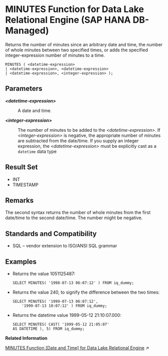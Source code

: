 <!-- loio488cdf45547747868ff78e55426175d9 -->

# MINUTES Function for Data Lake Relational Engine \(SAP HANA DB-Managed\)

Returns the number of minutes since an arbitrary date and time, the number of whole minutes between two specified times, or adds the specified integer-expression number of minutes to a time.



```
MINUTES ( <datetime-expression> 
| <datetime-expression>, <datetime-expression>
| <datetime-expression>, <integer-expression> );
```



<a name="loio488cdf45547747868ff78e55426175d9__section_ey4_hgn_vrb"/>

## Parameters


<dl>
<dt><b>

*<datetime-expression\>*

</b></dt>
<dd>

A date and time.



</dd><dt><b>

*<integer-expression\>*

</b></dt>
<dd>

The number of minutes to be added to the *<datetime-expression\>*. If *<integer-expression\>* is negative, the appropriate number of minutes are subtracted from the date/time. If you supply an integer expression, the *<datetime-expression\>* must be explicitly cast as a `datetime` data type



</dd>
</dl>



<a name="loio488cdf45547747868ff78e55426175d9__section_nr2_3gn_vrb"/>

## Result Set

-   INT
-   TIMESTAMP



<a name="loio488cdf45547747868ff78e55426175d9__section_ytc_jgn_vrb"/>

## Remarks

The second syntax returns the number of whole minutes from the first date/time to the second date/time. The number might be negative.



<a name="loio488cdf45547747868ff78e55426175d9__section_bb5_jgn_vrb"/>

## Standards and Compatibility

-   SQL – vendor extension to ISO/ANSI SQL grammar



<a name="loio488cdf45547747868ff78e55426175d9__section_axg_kgn_vrb"/>

## Examples

-   Returns the value 1051125487:

    ```
    SELECT MINUTES( '1998-07-13 06:07:12' ) FROM iq_dummy;
    ```

-   Returns the value 240, to signify the difference between the two times:

    ```
    SELECT MINUTES( '1999-07-13 06:07:12',
    	'1999-07-13 10:07:12' ) FROM iq_dummy;
    ```

-   Returns the datetime value 1999-05-12 21:10:07.000:

    ```
    SELECT MINUTES( CAST( '1999-05-12 21:05:07'
    AS DATETIME ), 5) FROM iq_dummy;
    ```


**Related Information**  


[MINUTES Function \[Date and Time\] for Data Lake Relational Engine](https://help.sap.com/viewer/19b3964099384f178ad08f2d348232a9/2023_4_QRC/en-US/a5648d4484f21015975efebd7ac03399.html "Returns the number of minutes since an arbitrary date and time, the number of whole minutes between two specified times, or adds the specified integer-expression number of minutes to a time.") :arrow_upper_right:


